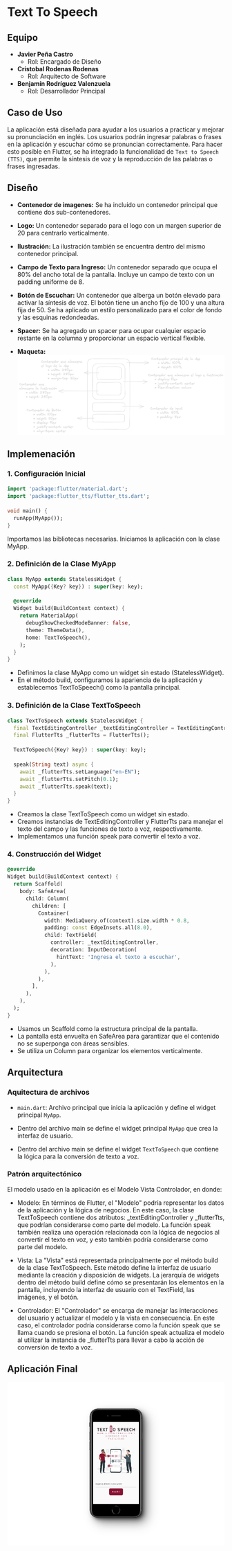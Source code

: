 # Text To Speech

## Equipo
- **Javier Peña Castro**
  - Rol: Encargado de Diseño
- **Cristobal Rodenas Rodenas**
  - Rol: Arquitecto de Software
- **Benjamín Rodríguez Valenzuela**
  - Rol: Desarrollador Principal

## Caso de Uso
La aplicación está diseñada para ayudar a los usuarios a practicar y mejorar su pronunciación en inglés. Los usuarios podrán ingresar palabras o frases en la aplicación y escuchar cómo se pronuncian correctamente. Para hacer esto posible en Flutter, se ha integrado la funcionalidad de `Text to Speech (TTS)`, que permite la síntesis de voz y la reproducción de las palabras o frases ingresadas.

## Diseño
- **Contenedor de imagenes:**
Se ha incluido un contenedor principal que contiene dos sub-contenedores.

- **Logo:**
Un contenedor separado para el logo con un margen superior de 20 para centrarlo verticalmente.

- **Ilustración:** 
La ilustración también se encuentra dentro del mismo contenedor principal.

- **Campo de Texto para Ingreso:**
Un contenedor separado que ocupa el 80% del ancho total de la pantalla.
Incluye un campo de texto con un padding uniforme de 8.

- **Botón de Escuchar:**
Un contenedor que alberga un botón elevado para activar la síntesis de voz.
El botón tiene un ancho fijo de 100 y una altura fija de 50.
Se ha aplicado un estilo personalizado para el color de fondo y las esquinas redondeadas.

- **Spacer:**
Se ha agregado un spacer para ocupar cualquier espacio restante en la columna y proporcionar un espacio vertical flexible.

- **Maqueta:**
![Imagen diseño](https://github.com/BenjaEsteban/Text-to-speech-with-Flutter/blob/main/assets/design.png)

## Implemenación
### 1. Configuración Inicial
```dart
import 'package:flutter/material.dart';
import 'package:flutter_tts/flutter_tts.dart';

void main() {
  runApp(MyApp());
}
```
Importamos las bibliotecas necesarias.
Iniciamos la aplicación con la clase MyApp. 

### 2. Definición de la Clase MyApp
```dart
class MyApp extends StatelessWidget {
  const MyApp({Key? key}) : super(key: key);

  @override
  Widget build(BuildContext context) {
    return MaterialApp(
      debugShowCheckedModeBanner: false,
      theme: ThemeData(),
      home: TextToSpeech(),
    );
  }
}
```
- Definimos la clase MyApp como un widget sin estado (StatelessWidget).
- En el método build, configuramos la apariencia de la aplicación y establecemos TextToSpeech() como la pantalla principal.

### 3. Definición de la Clase TextToSpeech
```dart
class TextToSpeech extends StatelessWidget {
  final TextEditingController _textEditingController = TextEditingController();
  final FlutterTts _flutterTts = FlutterTts();

  TextToSpeech({Key? key}) : super(key: key);

  speak(String text) async {
    await _flutterTts.setLanguage("en-EN");
    await _flutterTts.setPitch(0.1);
    await _flutterTts.speak(text);
  }
}
```
- Creamos la clase TextToSpeech como un widget sin estado.
- Creamos instancias de TextEditingController y FlutterTts para manejar el texto del campo y las funciones de texto a voz, respectivamente.
- Implementamos una función speak para convertir el texto a voz.

### 4. Construcción del Widget
```dart
@override
Widget build(BuildContext context) {
  return Scaffold(
    body: SafeArea(
      child: Column(
        children: [
          Container(
            width: MediaQuery.of(context).size.width * 0.8,
            padding: const EdgeInsets.all(8.0),
            child: TextField(
              controller: _textEditingController,
              decoration: InputDecoration(
                hintText: 'Ingresa el texto a escuchar',
              ),
            ),
          ),
        ],
      ),
    ),
  );
}
```
- Usamos un Scaffold como la estructura principal de la pantalla.
- La pantalla está envuelta en SafeArea para garantizar que el contenido no se superponga con áreas sensibles.
- Se utiliza un Column para organizar los elementos verticalmente.

## Arquitectura
### Aquitectura de archivos
- `main.dart`: Archivo principal que inicia la aplicación y define el widget principal `MyApp`.

- Dentro del archivo main se define el widget principal `MyApp` que crea la interfaz de usuario.

- Dentro del archivo main se define el widget `TextToSpeech` que contiene la lógica para la conversión de texto a voz.


### Patrón arquitectónico
El modelo usado en la aplicación es el Modelo Vista Controlador, en donde: 

- Modelo:
En términos de Flutter, el "Modelo" podría representar los datos de la aplicación y la lógica de negocios. En este caso, la clase TextToSpeech contiene dos atributos: _textEditingController y _flutterTts, que podrían considerarse como parte del modelo.
La función speak también realiza una operación relacionada con la lógica de negocios al convertir el texto en voz, y esto también podría considerarse como parte del modelo.

- Vista:
La "Vista" está representada principalmente por el método build de la clase TextToSpeech. Este método define la interfaz de usuario mediante la creación y disposición de widgets.
La jerarquía de widgets dentro del método build define cómo se presentarán los elementos en la pantalla, incluyendo la interfaz de usuario con el TextField, las imágenes, y el botón.

- Controlador:
El "Controlador" se encarga de manejar las interacciones del usuario y actualizar el modelo y la vista en consecuencia. En este caso, el controlador podría considerarse como la función speak que se llama cuando se presiona el botón.
La función speak actualiza el modelo al utilizar la instancia de _flutterTts para llevar a cabo la acción de conversión de texto a voz.

## Aplicación Final 
![Imagen de la aplicación](https://github.com/BenjaEsteban/Text-to-speech-with-Flutter/blob/main/assets/prototipo.png)
